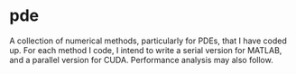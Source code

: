 # pde
A collection of numerical methods, particularly for PDEs, that I have coded up.
For each method I code, I intend to write a serial version for MATLAB, and a
parallel version for CUDA. Performance analysis may also follow.
